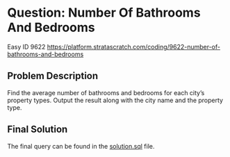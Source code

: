 # Question: Number Of Bathrooms And Bedrooms
Easy ID 9622
https://platform.stratascratch.com/coding/9622-number-of-bathrooms-and-bedrooms

## Problem Description
Find the average number of bathrooms and bedrooms for each city’s property types. Output the result along with the city name and the property type.

## Final Solution
The final query can be found in the [solution.sql](./solution.sql) file.